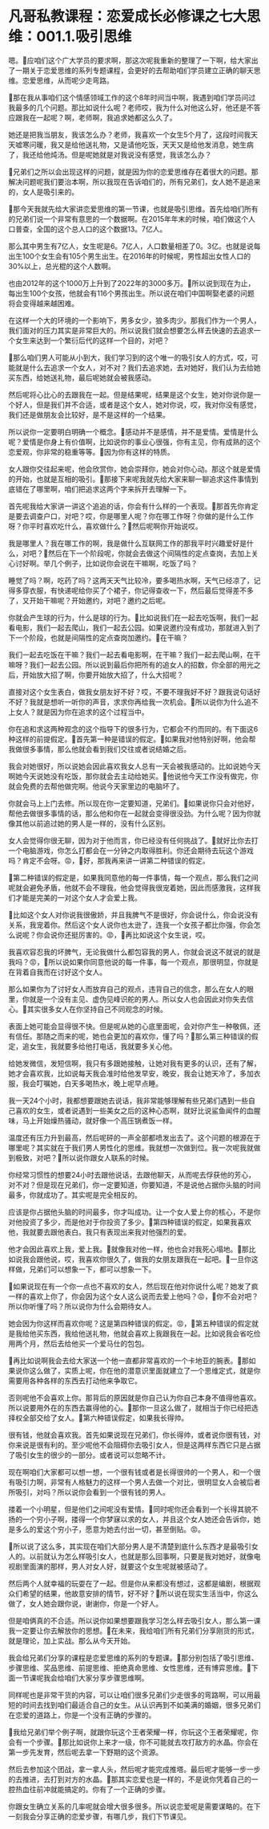 # 凡哥私教课程：恋爱成长必修课之七大思维：001.1.吸引思维

嗯。🎼应咱们这个广大学员的要求啊，那这次呢我重新的整理了一下啊，给大家出了一期关于恋爱思维的系列专题课程，会更好的去帮助咱们学员建立正确的聊天思维。恋爱思维，从而呢少走弯路。

🎼那在我从事咱们这个情感领域工作的这个8年时间当中啊，我遇到咱们学员问过我最多的几个问题。那比如说什么呢？老师哎，我为什么对他这么好，他还是不答应跟我在一起呢？啊，老师啊，我追求她都这么久了。

她还是把我当朋友，我该怎么办？老师，我喜欢一个女生5个月了，这段时间我天天嘘寒问暖，我又是给他送礼物，又是请他吃饭，天天又是给他发消息，她生病了，我还给他炖汤。但是呢她就是对我说没有感觉，我该怎么办？

🎼兄弟们之所以会出现这样的问题，就是因为你的恋爱思维存在着很大的问题。那解决问题呢我们要治本啊，所以我现在告诉咱们的，所有兄弟们，女人她不是追来的，女人是吸引来的。

🎼那今天我就先给大家讲恋爱思维的第一节课，也就是吸引思维。首先给咱们所有的兄弟们说一个非常有意思的一个数据啊。在2015年年末的时候，咱们做这个人口普查，全国的这个总人口的这个数据13。7亿人。

那么其中男生有7亿人，女生呢是6。7亿人，人口数量相差了0。3亿。也就是说每出生100个女生会有105个男生出生。在2016年的时候呢，男性超出女性人口的30%以上，总光棍的这个人数啊。

也由2012年的这个1000万上升到了2022年的3000多万。🎼所以说到现在为止，每出生100个女孩，他就会有116个男孩出生。所以说在咱们中国啊娶老婆的问题将会变得越来越困难。

在这样一个大的环境的一个影响下，男多女少，狼多肉少。那我们作为一个男人，我们面对的压力其实是非常巨大的。所以说我们就会想要怎么样去快速的去追求一个女生来达到一个繁衍后代的这样一个目的，对吧？

🎼那么咱们男人可能从小到大，我们学习到的这个唯一的吸引女人的方式，哎，可能就是什么去追求一个女人，对不对？我们去追求她，去对她好，我们认为去给她买东西，给她送礼物，最后呢她就会被我感动。

然后呢将心比心的去跟我在一起。但是结果呢，结果是这个女生，她对你说你是一个好人，但是我们并不合适，或者是这个女人，她对你说，哎，我对你没有感觉，我们还是做朋友会比较好，是不是这样的一个结果。

所以说你一定要明白明确一个概念。🎼感动并不是感情，并不是爱情。爱情是什么呢？爱情是你身上有价值啊，比如说你的事业心很强，你有主见，你有成熟的这个恋爱观，你非常的稳重等等。🎼因为你有这样的特质。

女人跟你交往起来呢，他会欣赏你，她会崇拜你，她会对你心动。那这个就是爱情的开始，也就是互相的吸引。🎼那接下来呢我就先给大家来聊一聊追求这件事情到底错在了哪里啊，咱们把追求这两个字来拆开去理解一下。

首先呢我给大家讲一讲这个追追的话，你会有什么样的一个表现。🎼那首先你肯定是要去调查户口，对吧？哎，你是哪里人呢？你在哪工作呀？你做的是什么工作呀？你平时喜欢吃什么，喜欢做什么？🎼然后呢啊你开始说哎。

我是哪里人？我在哪工作的啊，我是做什么互联网工作的那我平时兴趣爱好是什么，对吧？🎼然后在下一个阶段呢，你就会去做这个间隔性的定点查岗，去加上关心讨好啊。举几个例子，比如说你会说在干嘛啊，吃饭了吗？

睡觉了吗？啊，吃药了吗？这两天天气比较冷，要多喝热水啊，天气已经凉了，记得多穿衣服，有快递呢给你买了个裙子，你记得查收一下，然后最后觉得差不多了，又开始干嘛呢？开始邀约，对吧？邀约之后呢。

你就会产生球的行为，什么是球的行为。🎼比如说我们在一起去吃饭啊，我们一起看电影，我们一起去爬山，我们一起去公园。如果说邀约没有成功，那就进入到了下一个阶段，也就是间隔性的定点查岗加邀约。🎼在干嘛？

我们一起去吃饭在干嘛？我们一起去看电影啊，在干嘛？我们一起去爬山啊，在干嘛呀？我们一起去公园。所以说到最后你把所有的追女人的招数，你全部的用光之后，开始放大招了啊，你要开始放大招了，什么大招呢？

直接对这个女生表白，做我女朋友好不好？哎，不要不理我好不好？跟我说句话好不好？我就是想听一听你的声音，求求你再给我一次机会。🎼所以说你为什么追不上女人？就是因为你在追求的这个过程当中。

你在追和求这两种观念的这个指导下的很多行为，它都会不约而同的。有下面这6种这样的前提假定。🎼首先第一种是错误的假定。🎼如果我对他特别好啊，他会帮我做很多事情，那么他就会看到我们交往或者说结婚之后。

我会对她很好，所以说她会因此喜欢我女人总有一天会被我感动的。比如说她今天啊她今天说她没有吃饭，那你就会去主动给她买。🎼他说他今天工作没有做完，你就会免费的去帮他做完啊。他说今天家里边的电脑坏了。

你就会马上上门去修。所以现在你一定要知道，兄弟们。🎼如果说你只会对他好，帮他去做很多事情的话，那么他和你在一起就会变得很没劲。为什么呢？因为你就像其他以前追过她的男人是一样的，没有什么区别。

女人会觉得你很无聊，因为对于他而言，你已经没有任何挑战了。🎼就好比你去打一个电脑游戏，你怎么打都会在一分钟之内取得胜利。你还会期待去玩这个游戏吗？肯定不会呀。😡，🎼好，那我再来讲一讲第二种错误的假定。

🎼第二种错误的假定是，如果我同意他的每一件事情，每一个观点，那么我们之间呢就会避免矛盾，他就不会不理我，他会觉得我很宠着她，因此而感激我，这样我们才能是完美的一对这个女人才会爱上我。

🎼比如这个女人对你说我很傲娇，并且我脾气不是很好，你会说什么，你会说没有关系，我宠着你。然后这个女人说你也太逊了，连我一个女孩子都比你强，你会怎么说呢？你会说你还挺厉害的。😡，🎼再比如说这个女生说，哎。

我喜欢容忍我的坏脾气，无论我做什么都包容我的男人，你就会说这不就说的就是我吗？😡，🎼所以说如果你同意他说的每一件事，每一个观点，那很明显，你就是在背着自我而在讨好这个女人。

那么如果你为了讨好女人而放弃自己的观点，违背自己的信念，那么在女人的眼里，你就是一个没有主见、虚伪见峰识舵的男人。所以女人也会因此对你失去信心。🎼其实很多女人在你坚持自己不同观念的时候。

表面上她可能会显得很不快。但是呢从她的心底里面呢，会对你产生一种敬佩，还有信任。那随之而来的呢，她也会更加的喜欢你，懂了吗？🎼那么第三种错误的假定，追女生，我就要多给他打电话，我就要多关心他。

给她发微信，发短信啊，我只有多跟她接触，让她对我有更多的认识，还有了解，她才会喜欢我，比如说每天我会准时给他发早安，晚安，我会让她天冷了，多加衣服，我会叮嘱她，白天多喝热水，晚上呢早点睡。

我一天24个小时，我都想要跟她去说话，我非常能够理解有些兄弟们遇到一些自己喜欢的女生，或者说遇到一些美女之后的这种心态啊，就好比说鲨鱼闻件的血腥味，马上开始燥热骚动，就好像一个高压锅煮饭一样。

温度还有压力升到最高，然后呢砰的一声全部都喷发出去了。这个问题的根源在于哪里呢？其实就在于我们男人男性化的思维。我就想一次做到位。我一次呢我就做到极致，对吧？🎼所以说你跟女人联系的时候。

你经常习惯性的想要24小时去跟他说话，去跟他聊天，从而呢去俘获他的芳心，对不对？但是现在兄弟们，你一定要知道，你要知道，不是说他占据你头脑的时间最多，你就成功了。其实呢是完全相反的。

应该是你占据他头脑的时间最多，你才叫成功。让一个女人爱上你的核心，不是你对他投资了多少，而是他对于你投资了多少。🎼第四种错误的假定，如果我喜欢他，我就要去跟他表白。我只有表现出来我对他强烈的爱。

他才会因此喜欢上我，爱上我。🎼就像我对他一样，他也会对我死心塌地。🎼那比如说我会跟他说，哎，我喜欢你很久了，做我的女朋友跟我在一起吧。🎼一旦你这样做，兄弟们可以想象一下，都可以想象一下。

🎼如果说现在有一个你一点也不喜欢的女人，然后现在他对你说什么呢？她发了疯一样的喜欢上你了，你会因为这个女人这么说而去爱上他吗？😡，🎼你不会对吧？所以你听懂了吗？所以说你为什么会期待女人。

她会因为你这样而喜欢你呢？这是第四种错误的假定。😡，🎼第五种错误的假定就是我给他买东西，我给他送礼物，他就会喜欢上我跟我在一起。比如说我会省吃俭用两个月，然后去给他买一个爱马仕的包包。

🎼再比如说啊我会去给大家送一个他一直都非常喜欢的一个卡地亚的腕表。🎼那如果说你这么做了，实质上呢，你在他的潜意识里面就建立了一个思维定式，就是你需要用各种各样的东西去打动他来争取它。

否则呢他不会喜欢上你。那背后的原因就是你自己认为你自己本身不值得他喜欢。所以说要用外在的东西去赢得他的心。🎼那你一旦这么做了，就相当于你已经把选择权全部交给了女人。🎼第六种错误假定，如果我长得帅。

很有钱，他就会喜欢我。首先如果说现在兄弟们，你长得帅，或者说你很有钱，对你来说是很有利的。至少呢他不会阻碍你去吸引女人，但是这两样东西它只是占据了吸引女生的很少的一部分。或者说可以忽略不计。

现在啊咱们大家都可以想一想，一个很有钱或者是长得很帅的一个男人，和一个很有吸引力啊，非常有人格魅力的这样一个男人去做一个对比，很明显女人会被后者所吸引，对吗？所以说你会看到一个很有钱的男人。

搂着一个小明星，但是他们之间呢没有爱情。🎼同时呢你还会看到一个长得其貌不扬的一个穷小子啊，搂得一个你梦寐以求的女人，并且这个女人她还会告诉你，她是多么的爱这个穷小子，愿意为她去付出一切，甚至倒贴。😡。

🎼所以说了这么多，其实现在咱们大部分男人是不清楚到底什么东西才是最吸引女人的。以前就认为怎么样吸引女人，也就是那么回事啊，只要是我对她好，就像电视剧里面演的那样，男人对女人好，就要这个女生呢就被感动了。

然后两个人就幸福的玩耍在了一起。但是你从来都没有想过，这都是编剧，根据观众们希望的结果，他故意安排的情节，好不好？🎼所以说在现实生活当中，你这么做了，女人她会跟你说，谢谢你，你是一个好人。

但是咱俩真的不合适。所以说你如果想要跟我学习怎么样去吸引女人，那么第一课我一定要让你去解放你的思想。🎼在未来，我给咱们所有兄弟们分享刚货的形式，就是理论，加上实战。那么从今天开始。

我会给兄弟们分享的课程是恋爱思维的系列的专题课。🎼那分别包括了吸引思维、步骤思维、奖品思维、前提思维、拒绝真命思维、女性思维，还有博弈思维。🎼下面一节课呢我会给咱们大家分享步骤思维啊。

同样呢也是非常干货的内容，可以让咱们很多兄弟们少走很多的弯路啊，可以用最短的时间去找到咱们最适合自己的女生。从认识再到不如美满的婚姻，很多兄弟们在恋爱的道路上，你是一个没有正确的步骤的。

🎼我给兄弟们举个例子啊，就跟你玩这个王者荣耀一样，你玩这个王者荣耀呢，你会有一个步骤。🎼那比如说你上来才一级，你不可能就去攻打敌方的水晶。你会在第一步先发育，然后呢去拿一下野期的这个资源。

然后去参加这个团战，拿一拿人头，然后呢才能完成推塔。最后呢才能够一步一步的去推进，去打到对方的水晶。🎼那其实恋爱也是一样的，不是说你凭着自己的一腔热血往前冲就能搞定的。你有了一个正确的步骤。

你跟女生确立关系的几率呢就会增大很多很多。所以说恋爱呢是需要谋略的。在下一刻我会分享正确的恋爱步骤，有哪几步，我们下节课见。

